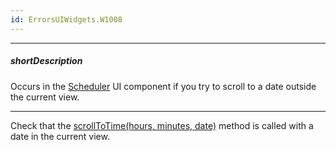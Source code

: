 ```yaml
---
id: ErrorsUIWidgets.W1008
---
```

---
##### shortDescription
Occurs in the [Scheduler](/concepts/05%20Widgets/Scheduler/010%20Overview.md '/Documentation/Guide/UI_Components/Scheduler/Overview/') UI component if you try to scroll to a date outside the current view.

---
Check that the [scrollToTime(hours, minutes, date)](/api-reference/10%20UI%20Widgets/dxScheduler/3%20Methods/scrollToTime(hours_minutes_date).md '/Documentation/ApiReference/UI_Components/dxScheduler/Methods/#scrollToTimehours_minutes_date') method is called with a date in the current view.